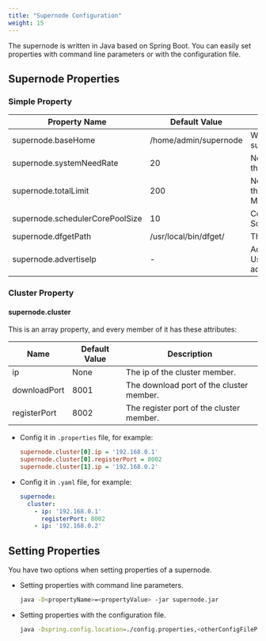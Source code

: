 ```yaml
---
title: "Supernode Configuration"
weight: 15
---
```


The supernode is written in Java based on Spring Boot. You can easily set properties with command line parameters or with the configuration file.
<!--more-->

## Supernode Properties

### Simple Property

Property Name | Default Value | Description
---|---|---
supernode.baseHome | /home/admin/supernode | Working directory of the supernode
supernode.systemNeedRate | 20 | Network rate reserved for the system (Unit: MB/s)
supernode.totalLimit | 200 | Network rate reserved for the supernode (Unit: MB/s)
supernode.schedulerCorePoolSize | 10 | Core pool size of ScheduledExecutorService
supernode.dfgetPath | /usr/local/bin/dfget/ | The `dfget` path
supernode.advertiseIp | - | Advertised IP address. Uses first non-loopback address if not specified

### Cluster Property

#### supernode.cluster

This is an array property, and every member of it has these attributes:

Name | Default Value | Description
---- | ------------- | -----------
ip   | None          | The ip of the cluster member.
downloadPort | 8001  | The download port of the cluster member.
registerPort | 8002  | The register port of the cluster member.

- Config it in `.properties` file, for example:

    ```ini
    supernode.cluster[0].ip = '192.168.0.1'
    supernode.cluster[0].registerPort = 8002
    supernode.cluster[1].ip = '192.168.0.2'
    ```

- Config it in `.yaml` file, for example:

    ```yaml
    supernode:
      cluster:
        - ip: '192.168.0.1'
          registerPort: 8002
        - ip: '192.168.0.2'
    ```

## Setting Properties

You have two options when setting properties of a supernode.

- Setting properties with command line parameters.

    ```bash
    java -D<propertyName>=<propertyValue> -jar supernode.jar
    ```

- Setting properties with the configuration file.

    ```bash
    java -Dspring.config.location=./config.properties,<otherConfigFilePath> -jar supernode.jar
    ```

